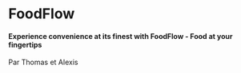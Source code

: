 # FoodFlow
#### Experience convenience at its finest with FoodFlow - Food at your fingertips

Par Thomas et Alexis
